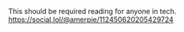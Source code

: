 This should be required reading for anyone in tech. [<span class="invisible">https://</span><span class="ellipsis">social.lol/@amerpie/1124506202</span><span class="invisible">05429724</span>](https://social.lol/@amerpie/112450620205429724)